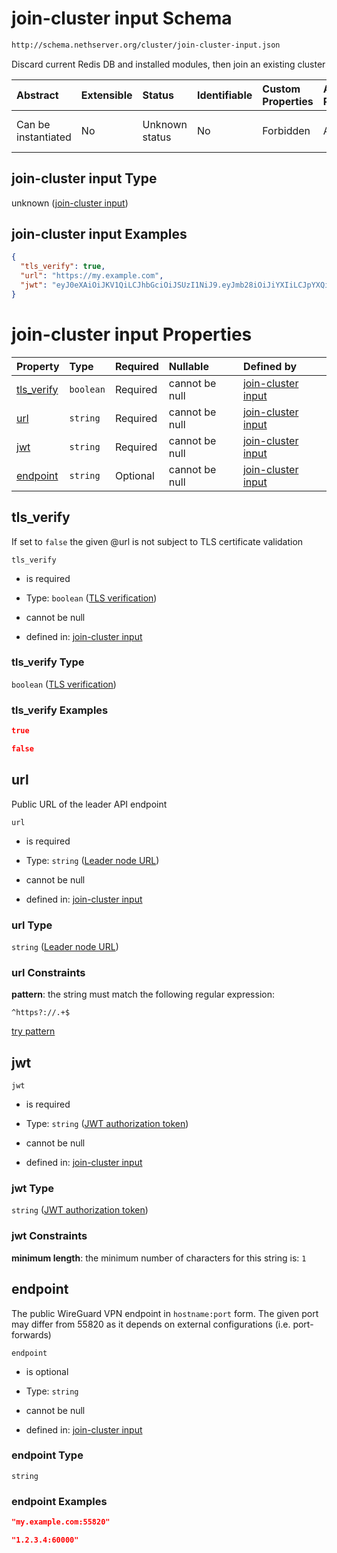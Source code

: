 # join-cluster input Schema

```txt
http://schema.nethserver.org/cluster/join-cluster-input.json
```

Discard current Redis DB and installed modules, then join an existing cluster

| Abstract            | Extensible | Status         | Identifiable | Custom Properties | Additional Properties | Access Restrictions | Defined In                                                                        |
| :------------------ | :--------- | :------------- | :----------- | :---------------- | :-------------------- | :------------------ | :-------------------------------------------------------------------------------- |
| Can be instantiated | No         | Unknown status | No           | Forbidden         | Allowed               | none                | [join-cluster-input.json](cluster/join-cluster-input.json "open original schema") |

## join-cluster input Type

unknown ([join-cluster input](join-cluster-input.md))

## join-cluster input Examples

```json
{
  "tls_verify": true,
  "url": "https://my.example.com",
  "jwt": "eyJ0eXAiOiJKV1QiLCJhbGciOiJSUzI1NiJ9.eyJmb28iOiJiYXIiLCJpYXQiOjE0MzQ0Nzk4ODN9.HQyx15jWm1upqsrKSf89X_iP0sg7N46a9pqBVGPMYdiqZeuU_ZZOdU-zizHJoIHMIJxtEWzpSMaVubJW0AJsTqjqQf6GoJ4cmFAfmfUFXmMC4Xv5oc4UqvGizpoLjfZedd834PcwbS-WskZcL4pVNmBIGRtDXkoU1j2X1P5M_sNJ9lYZ5vITyqe4MYJovQzNdQziUNhcMI5wkXncV7XzGInBeQsPquASWVG4gb3Y--k1P3xWA4Df3rKeEQBbInDKXczvDpfIlTojx4Ch8OM8vXWWNxW-mIQrV31wRrS9XtNoig7irx8N0MzokiYKrQ8WP_ezPicHvVPIHhz-InOw"
}
```

# join-cluster input Properties

| Property                   | Type      | Required | Nullable       | Defined by                                                                                                                                                    |
| :------------------------- | :-------- | :------- | :------------- | :------------------------------------------------------------------------------------------------------------------------------------------------------------ |
| [tls\_verify](#tls_verify) | `boolean` | Required | cannot be null | [join-cluster input](join-cluster-input-properties-tls-verification.md "http://schema.nethserver.org/cluster/join-cluster-input.json#/properties/tls_verify") |
| [url](#url)                | `string`  | Required | cannot be null | [join-cluster input](join-cluster-input-properties-leader-node-url.md "http://schema.nethserver.org/cluster/join-cluster-input.json#/properties/url")         |
| [jwt](#jwt)                | `string`  | Required | cannot be null | [join-cluster input](join-cluster-input-properties-jwt-authorization-token.md "http://schema.nethserver.org/cluster/join-cluster-input.json#/properties/jwt") |
| [endpoint](#endpoint)      | `string`  | Optional | cannot be null | [join-cluster input](join-cluster-input-properties-endpoint.md "http://schema.nethserver.org/cluster/join-cluster-input.json#/properties/endpoint")           |

## tls\_verify

If set to `false` the given @url is not subject to TLS certificate validation

`tls_verify`

*   is required

*   Type: `boolean` ([TLS verification](join-cluster-input-properties-tls-verification.md))

*   cannot be null

*   defined in: [join-cluster input](join-cluster-input-properties-tls-verification.md "http://schema.nethserver.org/cluster/join-cluster-input.json#/properties/tls_verify")

### tls\_verify Type

`boolean` ([TLS verification](join-cluster-input-properties-tls-verification.md))

### tls\_verify Examples

```json
true
```

```json
false
```

## url

Public URL of the leader API endpoint

`url`

*   is required

*   Type: `string` ([Leader node URL](join-cluster-input-properties-leader-node-url.md))

*   cannot be null

*   defined in: [join-cluster input](join-cluster-input-properties-leader-node-url.md "http://schema.nethserver.org/cluster/join-cluster-input.json#/properties/url")

### url Type

`string` ([Leader node URL](join-cluster-input-properties-leader-node-url.md))

### url Constraints

**pattern**: the string must match the following regular expression:&#x20;

```regexp
^https?://.+$
```

[try pattern](https://regexr.com/?expression=%5Ehttps%3F%3A%2F%2F.%2B%24 "try regular expression with regexr.com")

## jwt



`jwt`

*   is required

*   Type: `string` ([JWT authorization token](join-cluster-input-properties-jwt-authorization-token.md))

*   cannot be null

*   defined in: [join-cluster input](join-cluster-input-properties-jwt-authorization-token.md "http://schema.nethserver.org/cluster/join-cluster-input.json#/properties/jwt")

### jwt Type

`string` ([JWT authorization token](join-cluster-input-properties-jwt-authorization-token.md))

### jwt Constraints

**minimum length**: the minimum number of characters for this string is: `1`

## endpoint

The public WireGuard VPN endpoint in `hostname:port` form. The given port may differ from 55820 as it depends on external configurations (i.e. port-forwards)

`endpoint`

*   is optional

*   Type: `string`

*   cannot be null

*   defined in: [join-cluster input](join-cluster-input-properties-endpoint.md "http://schema.nethserver.org/cluster/join-cluster-input.json#/properties/endpoint")

### endpoint Type

`string`

### endpoint Examples

```json
"my.example.com:55820"
```

```json
"1.2.3.4:60000"
```
